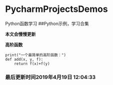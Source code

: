 # PycharmProjectsDemos
Python函数学习
##Python示例，学习合集

**本文会慢慢更新**

**高阶函数**
```
print("一个最简单的高阶函数：")
def add(x, y, f):
    return f(x)+f(y)
```
### 最后更新时间2019年4月19日 12:04:33

